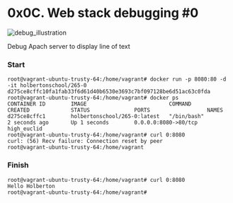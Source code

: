 # 0x0C. Web stack debugging #0
![debug_illustration](http://bryanavery.co.uk/wp-content/uploads/2018/11/hero-snapshot-debugger.png)

Debug Apach server to display line of text

### Start

```
root@vagrant-ubuntu-trusty-64:/home/vagrant# docker run -p 8080:80 -d -it holbertonschool/265-0
d275ce8cffc10fa1fab33f6d61d40b6530e3693c7bf097128be6d51ac63c0fda
root@vagrant-ubuntu-trusty-64:/home/vagrant# docker ps
CONTAINER ID        IMAGE                          COMMAND             CREATED             STATUS              PORTS                  NAMES
d275ce8cffc1        holbertonschool/265-0:latest   "/bin/bash"         2 seconds ago       Up 1 seconds        0.0.0.0:8080->80/tcp   high_euclid
root@vagrant-ubuntu-trusty-64:/home/vagrant# curl 0:8080
curl: (56) Recv failure: Connection reset by peer
root@vagrant-ubuntu-trusty-64:/home/vagrant
```

### Finish

```
root@vagrant-ubuntu-trusty-64:/home/vagrant# curl 0:8080
Hello Holberton
root@vagrant-ubuntu-trusty-64:/home/vagrant#
```
